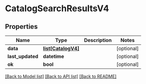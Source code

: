 # CatalogSearchResultsV4

## Properties
Name | Type | Description | Notes
------------ | ------------- | ------------- | -------------
**data** | [**list[CatalogV4]**](CatalogV4.md) |  | [optional] 
**last_updated** | **datetime** |  | [optional] 
**ok** | **bool** |  | [optional] 

[[Back to Model list]](../README.md#documentation-for-models) [[Back to API list]](../README.md#documentation-for-api-endpoints) [[Back to README]](../README.md)



